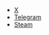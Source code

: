 - [X](https://x.com/aloshhTM)
- [Telegram](https://t.me/aloshTM) 
- [Steam](https://steamcommunity.com/id/aloshTM/)
